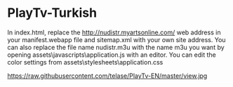 # PlayTv-Turkish
In index.html, replace the http://nudistr.myartsonline.com/ web address in your manifest.webapp file and sitemap.xml with your own site address. You can also replace the file name nudistr.m3u with the name m3u you want by opening assets\javascripts\application.js with an editor. You can edit the color settings from assets\stylesheets\application.css

https://raw.githubusercontent.com/telase/PlayTv-EN/master/view.jpg
